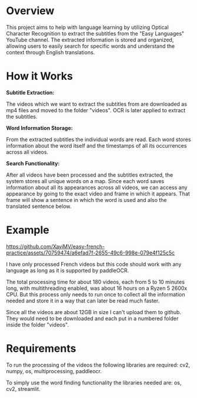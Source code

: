 # Overview

This project aims to help with language learning by utilizing Optical Character Recognition to extract the subtitles from the "Easy Languages" YouTube channel. The extracted
information is stored and organized, allowing users to easily search for specific words and understand the context through English translations.

# How it Works

**Subtitle Extraction:**

The videos which we want to extract the subtitles from are downloaded as mp4 files and moved to the folder "videos". OCR is later applied to extract the subtitles.

**Word Information Storage:**

From the extracted subtitles the individual words are read. Each word stores information about the word itself and the timestamps of all its occurrences across all videos.

**Search Functionality:**

After all videos have been processed and the subtitles extracted, the system stores all unique words on a map. Since each word saves information about all its appearances
across all videos, we can access any appearance by going to the exact video and frame in which it appears. That frame will show a sentence in which the word is used and
also the translated sentence below.

# Example

https://github.com/XaviMV/easy-french-practice/assets/70759474/a6efad7f-2655-49c6-998e-079e4f125c5c

I have only processed French videos but this code should work with any language as long as it is supported by paddleOCR.

The total processing time for about 180 videos, each from 5 to 10 minutes long, with multithreading enabled, was about 16 hours on a Ryzen 5 2600x CPU. But this process
only needs to run once to collect all the information needed and store it in a way that can later be read much faster.

Since all the videos are about 12GB in size I can't upload them to github. They would need to be downloaded and each put in a numbered folder inside the folder "videos".

# Requirements

To run the processing of the videos the following libraries are required: cv2, numpy, os, multiprocessing, paddleocr.

To simply use the word finding functionality the libraries needed are: os, cv2, streamlit.

